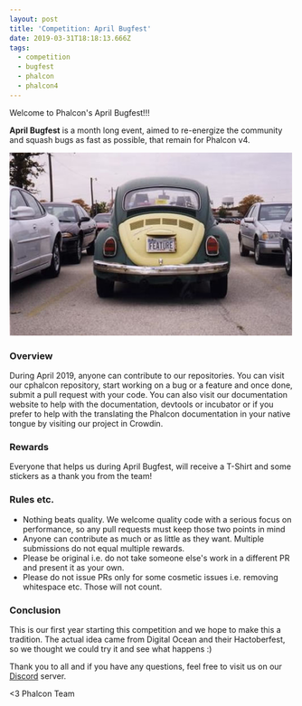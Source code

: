 ```yaml
---
layout: post
title: 'Competition: April Bugfest'
date: 2019-03-31T18:18:13.666Z
tags:
  - competition
  - bugfest
  - phalcon
  - phalcon4
---
```

Welcome to Phalcon's April Bugfest!!!

**April Bugfest** is a month long event, aimed to re-energize the community and squash bugs as fast as possible, that remain for Phalcon v4.

![](/assets/files/feature.jpg)

### Overview
During April 2019, anyone can contribute to our repositories. You can visit our cphalcon repository, start working on a bug or a feature and once done, submit a pull request with your code. You can also visit our documentation website to help with the documentation, devtools or incubator or if you prefer to help with the translating the Phalcon documentation in your native tongue by visiting our project in Crowdin.

### Rewards
Everyone that helps us during April Bugfest, will receive a T-Shirt and some stickers as a thank you from the team!

### Rules etc.
- Nothing beats quality. We welcome quality code with a serious focus on performance, so any pull requests must keep those two points in mind
- Anyone can contribute as much or as little as they want. Multiple submissions do not equal multiple rewards.
- Please be original i.e. do not take someone else's work in a different PR and present it as your own.
- Please do not issue PRs only for some cosmetic issues i.e. removing whitespace etc. Those will not count.

### Conclusion
This is our first year starting this competition and we hope to make this a tradition. The actual idea came from Digital Ocean and their Hactoberfest, so we thought we could try it and see what happens :)

Thank you to all and if you have any questions, feel free to visit us on our [Discord](https://phalcon.link/discord) server.

<3 Phalcon Team
